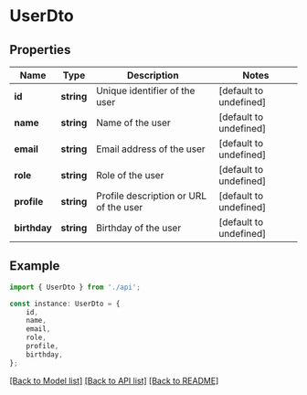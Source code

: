 # UserDto


## Properties

Name | Type | Description | Notes
------------ | ------------- | ------------- | -------------
**id** | **string** | Unique identifier of the user | [default to undefined]
**name** | **string** | Name of the user | [default to undefined]
**email** | **string** | Email address of the user | [default to undefined]
**role** | **string** | Role of the user | [default to undefined]
**profile** | **string** | Profile description or URL of the user | [default to undefined]
**birthday** | **string** | Birthday of the user | [default to undefined]

## Example

```typescript
import { UserDto } from './api';

const instance: UserDto = {
    id,
    name,
    email,
    role,
    profile,
    birthday,
};
```

[[Back to Model list]](../README.md#documentation-for-models) [[Back to API list]](../README.md#documentation-for-api-endpoints) [[Back to README]](../README.md)
